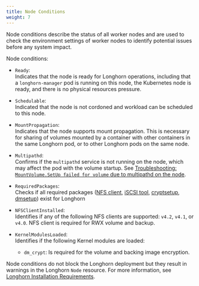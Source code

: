 ```yaml
---
title: Node Conditions
weight: 7
---
```


Node conditions describe the status of all worker nodes and are used to check the environment settings of worker nodes to identify potential issues before any system impact.

Node conditions:

- `Ready`:  
  Indicates that the node is ready for Longhorn operations, including that a `longhorn-manager` pod is running on this node, the Kubernetes node is ready, and there is no physical resources pressure.  

- `Schedulable`:  
  Indicated that the node is not cordoned and workload can be scheduled to this node.

- `MountPropagation`:  
  Indicates that the node supports mount propagation. This is necessary for sharing of volumes mounted by a container with other containers in the same Longhorn pod, or to other Longhorn pods on the same node.  

- `Multipathd`:  
  Confirms if the `multipathd` service is not running on the node, which may affect the pod with the volume startup. See [Troubleshooting: `MountVolume.SetUp failed for volume` due to multipathd on the node](../../../../../kb/troubleshooting-volume-with-multipath).  

- `RequiredPackages`:  
  Checks if all required packages ([NFS client](../../../deploy/install/#installing-nfsv4-client), [iSCSI tool](../../../deploy/install/#installing-open-iscsi), [cryptsetup](../../../deploy/install/#installing-cryptsetup-and-luks), [dmsetup](../../../deploy/install/#installing-device-mapper-userspace-tool)) exist for Longhorn  

- `NFSClientInstalled`:  
  Identifies if any of the following NFS clients are supported: `v4.2`, `v4.1`, or `v4.0`. NFS client is required for RWX volume and backup.  

- `KernelModulesLoaded`:  
  Identifies if the following Kernel modules are loaded:
  - `dm_crypt`: Is required for the volume and backing image encryption.  

Node conditions do not block the Longhorn deployment but they result in warnings in the Longhorn `Node` resource.
For more information, see [Longhorn Installation Requirements](../../../deploy/install/#installation-requirements).
